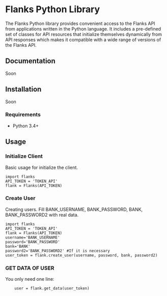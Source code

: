 # Flanks Python Library
The Flanks Python library provides convenient access to the Flanks API from applications written in the Python language. It includes a pre-defined set of classes for API resources that initialize themselves dynamically from API responses which makes it compatible with a wide range of versions of the Flanks API.

## Documentation

Soon

## Installation

Soon

### Requirements
* Python 3.4+

## Usage

### Initialize Client
Basic usage for initialize the client.

```
import flanks
API_TOKEN = 'TOKEN_API'
flank = Flanks(API_TOKEN)
```

### Create User
Creating users. Fill BANK_USERNAME, BANK_PASSWORD, BANK, BANK_PASSWORD2 with real data.

```
import flanks
API_TOKEN = 'TOKEN_API'
flank = Flanks(API_TOKEN)
username='BANK_USERNAME'
password='BANK_PASSWORD'
bank='BANK'
password2='BANK_PASSWORD2' #If it is necessary
user_token = flank.create_user(username, password, bank, password2)
```


### GET DATA OF USER
You only need one line:

```
    user = flank.get_data(user_token)
```